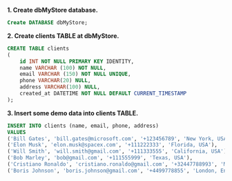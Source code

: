 
**1. Create dbMyStore database.**

```sql
Create DATABASE dbMyStore;
```

**2. Create clients TABLE at dbMyStore.**

```sql
CREATE TABLE clients 
(
    id INT NOT NULL PRIMARY KEY IDENTITY,
    name VARCHAR (100) NOT NULL,
    email VARCHAR (150) NOT NULL UNIQUE,
    phone VARCHAR(20) NULL,
    address VARCHAR(100) NULL,
    created_at DATETIME NOT NULL DEFAULT CURRENT_TIMESTAMP
);
```

**3. Insert some demo data into clients TABLE.**

```sql
INSERT INTO clients (name, email, phone, address)
VALUES
('Bill Gates', 'bill.gates@microsoft.com', '+123456789', 'New York, USA'),
('Elon Musk', 'elon.musk@spacex.com', '+111222333', 'Florida, USA'),
('Will Smith', 'will.smith@gmail.com', '+111333555', 'California, USA'),
('Bob Marley', 'bob@gmail.com', '+111555999', 'Texas, USA'),
('Cristiano Ronaldo', 'cristiano.ronaldo@gmail.com', '+32447788993', 'Manchester, England'),
('Boris Johnson', 'boris.johnson@gmail.com', '+4499778855', 'London, England');
```
